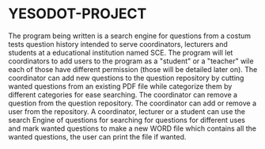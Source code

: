 # YESODOT-PROJECT

The program being written is a search engine for questions from a costum tests question history intended to serve coordinators, lecturers and students at a educational institution named  SCE.
The program will let coordinators to add users to the program as a "student" or a "teacher" wile each of those have different permission (those will be detailed later on).
The coordinator can add new questions to the question repository by cutting wanted questions from an existing PDF file while categorize them by different categories for ease searching.
The coordinator can remove a question from the question repository.
The coordinator can add or remove a user from the repository.
A coordinator, lecturer or a student can use the search Engine of questions for searching for questions for different uses and mark wanted questions to make a new WORD file which contains all the wanted questions, the user can print the file if wanted.
